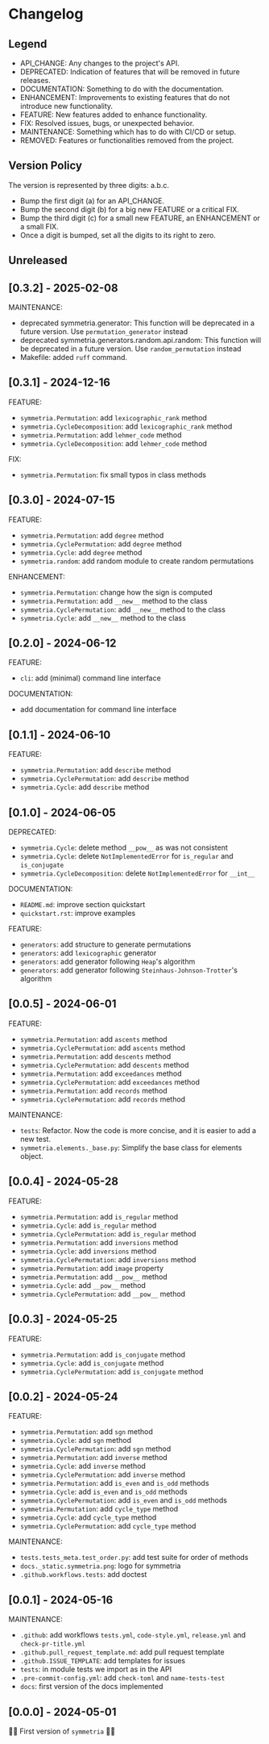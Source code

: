 # Changelog

## Legend

- API_CHANGE: Any changes to the project's API.
- DEPRECATED: Indication of features that will be removed in future releases.
- DOCUMENTATION: Something to do with the documentation.
- ENHANCEMENT: Improvements to existing features that do not introduce new functionality.
- FEATURE: New features added to enhance functionality.
- FIX: Resolved issues, bugs, or unexpected behavior.
- MAINTENANCE: Something which has to do with CI/CD or setup.
- REMOVED: Features or functionalities removed from the project.

## Version Policy

The version is represented by three digits: a.b.c.

- Bump the first digit (a) for an API_CHANGE.
- Bump the second digit (b) for a big new FEATURE or a critical FIX.
- Bump the third digit (c) for a small new FEATURE, an ENHANCEMENT or a small FIX.
- Once a digit is bumped, set all the digits to its right to zero.

## Unreleased

## \[0.3.2\] - 2025-02-08

MAINTENANCE:
- deprecated symmetria.generator: This function will be deprecated in a future version. Use `permutation_generator` instead
- deprecated symmetria.generators.random.api.random: This function will be deprecated in a future version. Use `random_permutation` instead
- Makefile: added `ruff` command.

## \[0.3.1\] - 2024-12-16

FEATURE:
- `symmetria.Permutation`: add `lexicographic_rank` method
- `symmetria.CycleDecomposition`: add `lexicographic_rank` method
- `symmetria.Permutation`: add `lehmer_code` method
- `symmetria.CycleDecomposition`: add `lehmer_code` method

FIX:
- `symmetria.Permutation`: fix small typos in class methods

## \[0.3.0\] - 2024-07-15

FEATURE:
- `symmetria.Permutation`: add `degree` method
- `symmetria.CyclePermutation`: add `degree` method
- `symmetria.Cycle`: add `degree` method
- `symmetria.random`: add random module to create random permutations

ENHANCEMENT:
- `symmetria.Permutation`: change how the sign is computed
- `symmetria.Permutation`: add `__new__` method to the class
- `symmetria.CyclePermutation`: add `__new__` method to the class
- `symmetria.Cycle`: add `__new__` method to the class

## \[0.2.0\] - 2024-06-12

FEATURE:
- `cli`: add (minimal) command line interface

DOCUMENTATION:
- add documentation for command line interface

## \[0.1.1\] - 2024-06-10

FEATURE:
- `symmetria.Permutation`: add `describe` method
- `symmetria.CyclePermutation`: add `describe` method
- `symmetria.Cycle`: add `describe` method


## \[0.1.0\] - 2024-06-05

DEPRECATED:
- `symmetria.Cycle`: delete method `__pow__` as was not consistent
- `symmetria.Cycle`: delete `NotImplementedError` for `is_regular` and `is_conjugate`
- `symmetria.CycleDecomposition`: delete `NotImplementedError` for `__int__`  

DOCUMENTATION:
- `README.md`: improve section quickstart
- `quickstart.rst`: improve examples

FEATURE:
- `generators`: add structure to generate permutations
- `generators`: add `lexicographic` generator
- `generators`: add generator following `Heap`'s algorithm
- `generators`: add generator following `Steinhaus-Johnson-Trotter`'s algorithm


## \[0.0.5\] - 2024-06-01

FEATURE:
- `symmetria.Permutation`: add `ascents` method
- `symmetria.CyclePermutation`: add `ascents` method
- `symmetria.Permutation`: add `descents` method
- `symmetria.CyclePermutation`: add `descents` method
- `symmetria.Permutation`: add `exceedances` method
- `symmetria.CyclePermutation`: add `exceedances` method
- `symmetria.Permutation`: add `records` method
- `symmetria.CyclePermutation`: add `records` method

MAINTENANCE:
- `tests`: Refactor. Now the code is more concise, and it is easier to add a new test.
- `symmetria.elements._base.py`: Simplify the base class for elements object.

## \[0.0.4\] - 2024-05-28

FEATURE:

- `symmetria.Permutation`: add `is_regular` method
- `symmetria.Cycle`: add `is_regular` method
- `symmetria.CyclePermutation`: add `is_regular` method
- `symmetria.Permutation`: add `inversions` method
- `symmetria.Cycle`: add `inversions` method
- `symmetria.CyclePermutation`: add `inversions` method
- `symmetria.Permutation`: add `image` property
- `symmetria.Permutation`: add `__pow__` method
- `symmetria.Cycle`: add `__pow__` method
- `symmetria.CyclePermutation`: add `__pow__` method


## \[0.0.3\] - 2024-05-25

FEATURE:

- `symmetria.Permutation`: add `is_conjugate` method
- `symmetria.Cycle`: add `is_conjugate` method
- `symmetria.CyclePermutation`: add `is_conjugate` method


## \[0.0.2\] - 2024-05-24

FEATURE:

- `symmetria.Permutation`: add `sgn` method
- `symmetria.Cycle`: add `sgn` method
- `symmetria.CyclePermutation`: add `sgn` method
- `symmetria.Permutation`: add `inverse` method
- `symmetria.Cycle`: add `inverse` method
- `symmetria.CyclePermutation`: add `inverse` method
- `symmetria.Permutation`: add `is_even` and `is_odd` methods
- `symmetria.Cycle`: add `is_even` and `is_odd` methods
- `symmetria.CyclePermutation`: add `is_even` and `is_odd` methods
- `symmetria.Permutation`: add `cycle_type` method
- `symmetria.Cycle`: add `cycle_type` method
- `symmetria.CyclePermutation`: add `cycle_type` method

MAINTENANCE:

- `tests.tests_meta.test_order.py`: add test suite for order of methods
- `docs._static.symmetria.png`: logo for symmetria
- `.github.workflows.tests`: add doctest


## \[0.0.1\] - 2024-05-16

MAINTENANCE:

- `.github`: add workflows `tests.yml`, `code-style.yml`, `release.yml` and `check-pr-title.yml`
- `.github.pull_request_template.md`: add pull request template
- `.github.ISSUE_TEMPLATE`: add templates for issues
- `tests`: in module tests we import as in the API
- `.pre-commit-config.yml`: add `check-toml` and `name-tests-test`
- `docs`: first version of the docs implemented

## \[0.0.0\] - 2024-05-01

🎉🚀 First version of `symmetria` 🚀🎉

